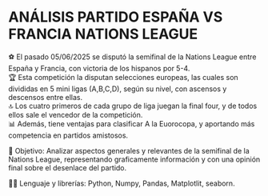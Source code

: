 # ANÁLISIS PARTIDO ESPAÑA VS FRANCIA NATIONS LEAGUE

⚽ El pasado 05/06/2025 se disputó la semifinal de la Nations League entre España y Francia, con victoria de los hispanos por 5-4.  
    🏆 Esta competición la disputan selecciones europeas, las cuales son divididas en 5 mini ligas (A,B,C,D), según su nivel, con ascensos y descensos entre ellas.  
    🔝 Los cuatro primeros de cada grupo de liga juegan la final four, y de todos ellos sale el vencedor de la competición.  
    📊 Además, tiene ventajas para clasificar A la Euorocopa, y aportando más competencia en partidos amistosos.  

👀 Objetivo: Analizar aspectos generales y relevantes de la semifinal de la Nations League, representando graficamente información y con una opinión final sobre el desenlace del partido.

🧑‍💻 Lenguaje y librerías: Python, Numpy, Pandas, Matplotlit, seaborn.
